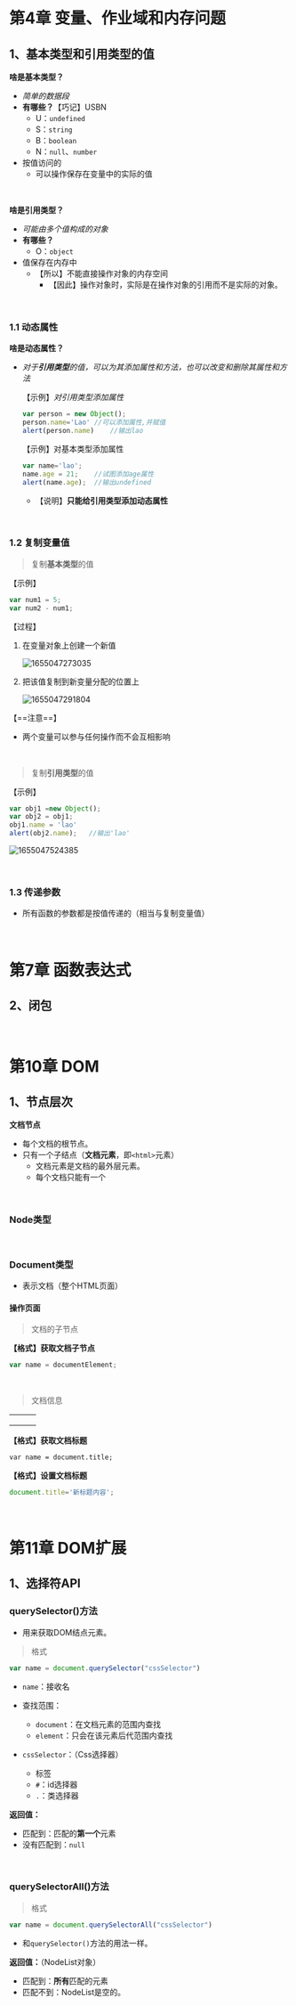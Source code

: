 # 第4章	变量、作业域和内存问题

## 1、基本类型和引用类型的值

**啥是基本类型？**

* *简单的数据段*
* **有哪些？**【巧记】USBN
  * U：`undefined`
  * S：`string`
  * B：`boolean`
  * N：`null`、`number`
* 按值访问的
  * 可以操作保存在变量中的实际的值

<br>

**啥是引用类型？**

* *可能由多个值构成的对象*
* **有哪些？**
  * O：`object`
* 值保存在内存中
  * 【所以】不能直接操作对象的内存空间
    * 【因此】操作对象时，实际是在操作对象的引用而不是实际的对象。

<br>

### 1.1	动态属性

**啥是动态属性？**

* *对于**引用类型**的值，可以为其添加属性和方法，也可以改变和删除其属性和方法*

  【示例】*对引用类型添加属性*

  ````javascript
  var person = new Object();
  person.name='Lao'	//可以添加属性,并赋值
  alert(person.name)	//输出lao	
  ````

  【示例】对基本类型添加属性

  ````javascript
  var name='lao';
  name.age = 21;	//试图添加age属性
  alert(name.age);	//输出undefined
  ````

  * 【说明】**只能给引用类型添加动态属性**

<br>

### 1.2	复制变量值

> 复制**基本类型**的值

【示例】

````javascript
var num1 = 5;
var num2 - num1;
````

【过程】

1. 在变量对象上创建一个新值

   ![1655047273035](D:\Data\9_Typora图片缓存\1655047273035.png)

2. 把该值复制到新变量分配的位置上

   ![1655047291804](D:\Data\9_Typora图片缓存\1655047291804.png)

【==注意==】

* 两个变量可以参与任何操作而不会互相影响

<br>

> 复制**引用类型**的值

【示例】

````javascript
var obj1 =new Object();
var obj2 = obj1;
obj1.name = 'lao'
alert(obj2.name);	//输出'lao'
````

![1655047524385](D:\Data\9_Typora图片缓存\1655047524385.png)

<br>

### 1.3	传递参数

* 所有函数的参数都是按值传递的（相当与复制变量值）

<br>



# 第7章	函数表达式

## 2、闭包



<br>

# 第10章	DOM

## 1、节点层次

**文档节点**

* 每个文档的根节点。
* 只有一个子结点（**文档元素**，即`<html>`元素）
  * 文档元素是文档的最外层元素。
  * 每个文档只能有一个

<br>

### Node类型

<br>

### Document类型

* 表示文档（整个HTML页面）

#### 操作页面

> 文档的子节点

**【格式】获取文档子节点**

````javascript
var name = documentElement;
````

<br>

> 文档信息

|      |      |      |
| ---- | ---- | ---- |
|      |      |      |
|      |      |      |
|      |      |      |

**【格式】获取文档标题**

````html
var name = document.title;
````

**【格式】设置文档标题**

````javascript
document.title='新标题内容';
````



<br>

# 第11章	DOM扩展

## 1、选择符API

### querySelector()方法

* 用来获取DOM结点元素。

> 格式

````javascript
var name = document.querySelector("cssSelector")
````

* `name`：接收名
* 查找范围：
  * `document`：在文档元素的范围内查找
  * `element`：只会在该元素后代范围内查找

* `cssSelector`：（Css选择器）
  * 标签
  * `#`：id选择器
  * `.`：类选择器

**返回值：**

* 匹配到：匹配的**第一个**元素
* 没有匹配到：`null`

<br>

### querySelectorAll()方法

> 格式

````javascript
var name = document.querySelectorAll("cssSelector")
````

* 和`querySelector()`方法的用法一样。

**返回值：**（NodeList对象）

* 匹配到：**所有**匹配的元素
* 匹配不到：NodeList是空的。

